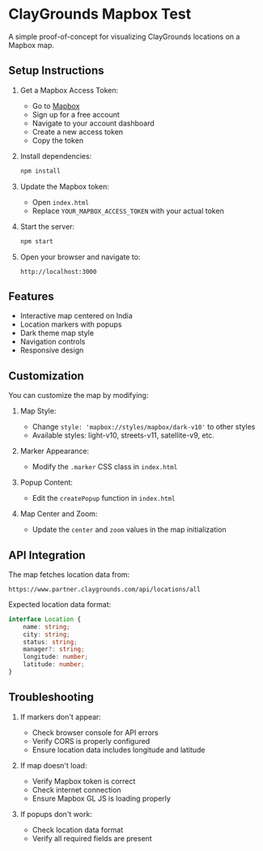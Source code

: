 # ClayGrounds Mapbox Test

A simple proof-of-concept for visualizing ClayGrounds locations on a Mapbox map.

## Setup Instructions

1. Get a Mapbox Access Token:
   - Go to [Mapbox](https://www.mapbox.com/)
   - Sign up for a free account
   - Navigate to your account dashboard
   - Create a new access token
   - Copy the token

2. Install dependencies:
   ```bash
   npm install
   ```

3. Update the Mapbox token:
   - Open `index.html`
   - Replace `YOUR_MAPBOX_ACCESS_TOKEN` with your actual token

4. Start the server:
   ```bash
   npm start
   ```

5. Open your browser and navigate to:
   ```
   http://localhost:3000
   ```

## Features

- Interactive map centered on India
- Location markers with popups
- Dark theme map style
- Navigation controls
- Responsive design

## Customization

You can customize the map by modifying:

1. Map Style:
   - Change `style: 'mapbox://styles/mapbox/dark-v10'` to other styles
   - Available styles: light-v10, streets-v11, satellite-v9, etc.

2. Marker Appearance:
   - Modify the `.marker` CSS class in `index.html`

3. Popup Content:
   - Edit the `createPopup` function in `index.html`

4. Map Center and Zoom:
   - Update the `center` and `zoom` values in the map initialization

## API Integration

The map fetches location data from:
```
https://www.partner.claygrounds.com/api/locations/all
```

Expected location data format:
```typescript
interface Location {
    name: string;
    city: string;
    status: string;
    manager?: string;
    longitude: number;
    latitude: number;
}
```

## Troubleshooting

1. If markers don't appear:
   - Check browser console for API errors
   - Verify CORS is properly configured
   - Ensure location data includes longitude and latitude

2. If map doesn't load:
   - Verify Mapbox token is correct
   - Check internet connection
   - Ensure Mapbox GL JS is loading properly

3. If popups don't work:
   - Check location data format
   - Verify all required fields are present 